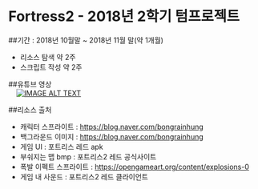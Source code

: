 # Fortress2 - 2018년 2학기 텀프로젝트

##기간 : 2018년 10월말 ~ 2018년 11월 말(약 1개월)
- 리소스 탐색 약 2주
- 스크립트 작성 약 2주  

##유튜브 영상  
  &nbsp; &nbsp; [![IMAGE ALT TEXT](http://img.youtube.com/vi/Cjntqqy8IQk/0.jpg)](http://www.youtube.com/watch?v=Cjntqqy8IQk "Video Title")

##리소스 출처
  - 캐릭터 스프라이트 : https://blog.naver.com/bongrainhung
  - 백그라운드 이미지 : https://blog.naver.com/bongrainhung
  - 게임 UI : 포트리스 레드 apk
  - 부숴지는 맵 bmp : 포트리스2 레드 공식사이트
  - 폭발 이펙트 스프라이트 : https://opengameart.org/content/explosions-0
  - 게임 내 사운드 : 포트리스2 레드 클라이언트
